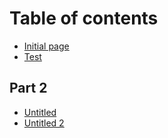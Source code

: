 # Table of contents

* [Initial page](README.md)
* [Test](test.md)

## Part 2

* [Untitled](part-2/untitled.md)
* [Untitled 2](part-2/untitled-2.md)

